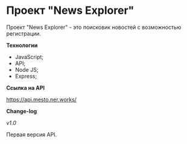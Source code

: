 # Проект "News Explorer" #

Проект "News Explorer" - это поисковик новостей с возможностью регистрации.

**Технологии**

* JavaScript;
* API;
* Node JS;
* Express;

**Ссылка на API**

https://api.mesto.ner.works/


**Change-log**

_v1.0_

Первая версия API.
